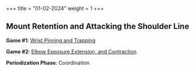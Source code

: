 +++
title = "01-02-2024"
weight = 1
+++

## Mount Retention and Attacking the Shoulder Line 

**Game #1**: [Wrist Pinning and Trapping](/games/mount/wrist_pinning_and_trapping )

**Game #2**: [Elbow Exposure,Extension, and Contraction](/games/mount/elbow_exposure_extension_contraction)

**Periodization Phase**: Coordination 